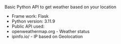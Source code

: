Basic Python API to get weather based on your location
- Frame work: Flask
- Python version: 3.11.9
- Public API used:
-   openweathermap.org - Weather status
-   ipinfo.io/ - IP based on Geolocation
